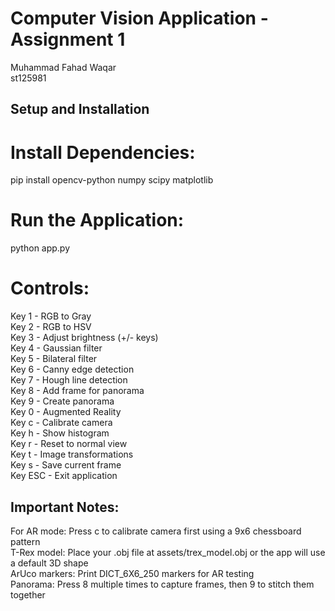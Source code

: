 # Computer Vision Application - Assignment 1

Muhammad Fahad Waqar<br>
st125981<br>

## Setup and Installation

# Install Dependencies:
pip install opencv-python numpy scipy matplotlib

# Run the Application:
python app.py

# Controls:

Key 1 - RGB to Gray<br>
Key 2 - RGB to HSV<br>
Key 3 - Adjust brightness (+/- keys)<br>
Key 4 - Gaussian filter<br>
Key 5 - Bilateral filter<br>
Key 6 - Canny edge detection<br>
Key 7 - Hough line detection<br>
Key 8 - Add frame for panorama<br>
Key 9 - Create panorama<br>
Key 0 - Augmented Reality<br>
Key c - Calibrate camera<br>
Key h - Show histogram<br>
Key r - Reset to normal view<br>
Key t - Image transformations<br>
Key s - Save current frame<br>
Key ESC - Exit application<br>

## Important Notes:

For AR mode: Press c to calibrate camera first using a 9x6 chessboard pattern<br>
T-Rex model: Place your .obj file at assets/trex_model.obj or the app will use a default 3D shape<br>
ArUco markers: Print DICT_6X6_250 markers for AR testing<br>
Panorama: Press 8 multiple times to capture frames, then 9 to stitch them together<br>